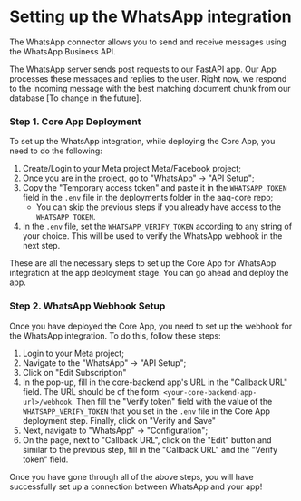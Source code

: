 # Setting up the WhatsApp integration

The WhatsApp connector allows you to send and receive messages using the WhatsApp Business API.

The WhatsApp server sends post requests to our FastAPI app. Our App processes these messages and replies to the user. Right now, we respond to the incoming message with the best matching document chunk from our database [To change in the future].

### Step 1. Core App Deployment
To set up the WhatsApp integration, while deploying the Core App, you need to do the following:
1. Create/Login to your Meta project Meta/Facebook project;
2. Once you are in the project, go to "WhatsApp" -> "API Setup";
3. Copy the "Temporary access token" and paste it in the `WHATSAPP_TOKEN` field in the `.env` file in the deployments folder in the aaq-core repo;
    - You can skip the previous steps if you already have access to the `WHATSAPP_TOKEN`.
4. In the `.env` file, set the `WHATSAPP_VERIFY_TOKEN` according to any string of your choice. This will be used to verify the WhatsApp webhook in the next step.

These are all the necessary steps to set up the Core App for WhatsApp integration at the app deployment stage. You can go ahead and deploy the app.

### Step 2. WhatsApp Webhook Setup
Once you have deployed the Core App, you need to set up the webhook for the WhatsApp integration. To do this, follow these steps:
1. Login to your Meta project;
2. Navigate to the "WhatsApp" -> "API Setup";
3. Click on "Edit Subscription"
4. In the pop-up, fill in the core-backend app's URL in the "Callback URL" field. The URL should be of the form: `<your-core-backend-app-url>/webhook`. Then fill the "Verify token" field with the value of the `WHATSAPP_VERIFY_TOKEN` that you set in the `.env` file in the Core App deployment step. Finally, click on "Verify and Save"
5. Next, navigate to "WhatsApp" -> "Configuration";
6. On the page, next to "Callback URL", click on the "Edit" button and similar to the previous step, fill in the "Callback URL" and the "Verify token" field.

Once you have gone through all of the above steps, you will have successfully set up a connection between WhatsApp and your app!
